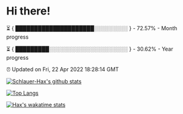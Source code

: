 # Hi there!

⏳ { █████████████████████░░░░░░░░░ } - 72.57% - Month progress

⏳ { █████████░░░░░░░░░░░░░░░░░░░░░ } - 30.62% - Year progress

⏰ Updated on Fri, 22 Apr 2022 18:28:14 GMT


[![Schlauer-Hax's github stats](https://github-readme-stats.vercel.app/api?username=Schlauer-Hax&show_icons=true&theme=dark&count_private=true)](https://github.com/Schlauer-Hax)


[![Top Langs](https://github-readme-stats.vercel.app/api/top-langs/?username=Schlauer-Hax&layout=compact&theme=dark)](https://github.com/Schlauer-Hax?tab=repositories)


[![Hax's wakatime stats](https://github-readme-stats.vercel.app/api/wakatime?username=Hax&theme=dark)](https://wakatime.com/@Hax)

